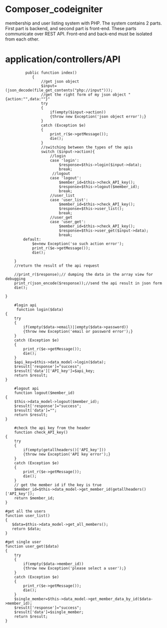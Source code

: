 # Composer_codeigniter
membership and user listing system with PHP. The system contains 2 parts. First part is backend, and second part is front-end. These parts communicate over REST API. Front-end and back-end must be isolated from each other.

# application/controllers/API

             public function index()
                {
                    //get json object
                    $input=(json_decode(file_get_contents("php://input")));
                    //get the right form of my json object "{action:"",data:""}"
                    try
                    {
                        if(empty($input->action))
                        {throw new Exception('json object error');}
                    }
                    catch (Exception $e)
                    {
                        print_r($e->getMessage());
                        die();
                    }
                    //switching between the types of the apis
                    switch ($input->action){
                        //login
                        case 'login':
                            $response=$this->login($input->data);
                            break;
                         //logout
                        case 'logout':
                            $member_id=$this->check_API_key();
                            $response=$this->logout($member_id);
                            break;
                        //user_list
                        case 'user_list':
                            $member_id=$this->check_API_key();
                            $response=$this->user_list();
                            break;
                        //user_get
                        case 'user_get':
                            $member_id=$this->check_API_key();
                            $response=$this->user_get($input->data);
                            break;
            default:
                $e=new Exception('so such action error');
                print_r($e->getMessage());
                die();

        }
        //return the result of the api request

        //print_r($response);// dumping the data in the array view for debugging
        print_r(json_encode($response));//send the api result in json form
        die();

    }
		
		#login api
		 function login($data)
    {
        try
        {
            if(empty($data->email)||empty($data->password))
            {throw new Exception('email or password error');}
        }
        catch (Exception $e)
        {
            print_r($e->getMessage());
            die();
        }
        $api_key=$this->data_model->login($data);
        $result['response']="success";
        $result['data']['API_key']=$api_key;
        return $result;
    }
		
		#logout api
		function logout($member_id)
    {
        $this->data_model->logout($member_id);
        $result['response']="success";
        $result['data']="";
        return $result;
    }
		
		#check the api key from the header
		function check_API_key()
    {
        try
        {
            if(empty(getallheaders()['API_key']))
            {throw new Exception('API key error');}
        }
        catch (Exception $e)
        {
            print_r($e->getMessage());
            die();
        }
        // get the member id if the key is true
        $member_id=$this->data_model->get_member_id(getallheaders()['API_key']);
        return $member_id;
    }
		
    #get all the users
    function user_list()
    {
       $data=$this->data_model->get_all_members();
       return $data;
    }
		
    #get single user
    function user_get($data)
    {
        try
        {
            if(empty($data->member_id))
            {throw new Exception('please select a user');}
        }
        catch (Exception $e)
        {
            print_r($e->getMessage());
            die();
        }
        $single_member=$this->data_model->get_member_data_by_id($data->member_id);
        $result['response']="success";
        $result['data']=$single_member;
        return $result;
    }
